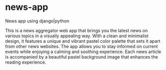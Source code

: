 # news-app
News app using django|python

This is a news aggregator web app that brings you the latest news on various topics in a visually appealing way. With a clean and minimalist design, it features a unique and vibrant pastel color palette that sets it apart from other news websites. The app allows you to stay informed on current events while enjoying a calming and soothing experience. Each news article is accompanied by a beautiful pastel background image that enhances the reading experience.
